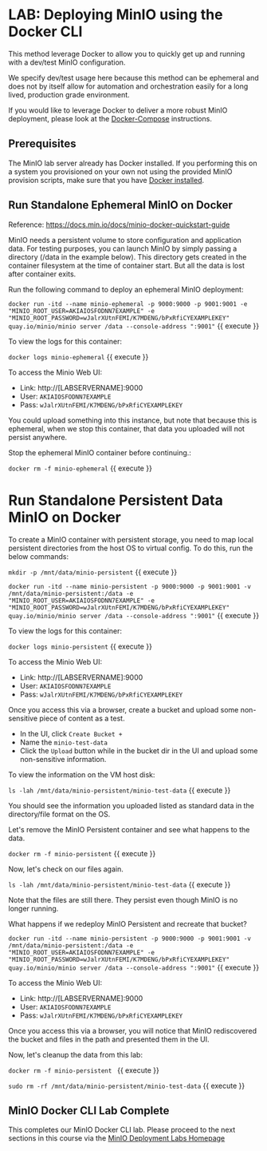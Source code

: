 # LAB: Deploying MinIO using the Docker CLI

This method leverage Docker to allow you to quickly get up and running with a dev/test MinIO configuration.

We specify dev/test usage here because this method can be ephemeral and does not by itself allow for automation and orchestration easily for a long lived, production grade environment.

If you would like to leverage Docker to deliver a more robust MinIO deployment, please look at the [Docker-Compose](../docker-compose/README.md) instructions.

## Prerequisites

The MinIO lab server already has Docker installed. If you performing this on a system you provisioned on your own not using the provided MinIO provision scripts, make sure that you have [Docker installed](https://docs.docker.com/engine/install/).

## Run Standalone Ephemeral MinIO on Docker

Reference: https://docs.min.io/docs/minio-docker-quickstart-guide

MinIO needs a persistent volume to store configuration and application data. For testing purposes, you can launch MinIO by simply passing a directory (/data in the example below). This directory gets created in the container filesystem at the time of container start. But all the data is lost after container exits.

Run the following command to deploy an ephemeral MinIO deployment:

`docker run -itd --name minio-ephemeral -p 9000:9000 -p 9001:9001 -e "MINIO_ROOT_USER=AKIAIOSFODNN7EXAMPLE" -e "MINIO_ROOT_PASSWORD=wJalrXUtnFEMI/K7MDENG/bPxRfiCYEXAMPLEKEY" quay.io/minio/minio server /data --console-address ":9001"` {{ execute }}

To view the logs for this container:

`docker logs minio-ephemeral` {{ execute }}

To access the Minio Web UI:

- Link: http://[LABSERVERNAME]:9000
- User: `AKIAIOSFODNN7EXAMPLE`
- Pass: `wJalrXUtnFEMI/K7MDENG/bPxRfiCYEXAMPLEKEY`

You could upload something into this instance, but note that because this is ephemeral, when we stop this container, that data you uploaded will not persist anywhere.

Stop the ephemeral MinIO container before continuing.:

`docker rm -f minio-ephemeral` {{ execute }}

# Run Standalone Persistent Data MinIO on Docker

To create a MinIO container with persistent storage, you need to map local persistent directories from the host OS to virtual config. To do this, run the below commands:

`mkdir -p /mnt/data/minio-persistent` {{ execute }}

`docker run -itd --name minio-persistent -p 9000:9000 -p 9001:9001 -v /mnt/data/minio-persistent:/data -e "MINIO_ROOT_USER=AKIAIOSFODNN7EXAMPLE" -e "MINIO_ROOT_PASSWORD=wJalrXUtnFEMI/K7MDENG/bPxRfiCYEXAMPLEKEY" quay.io/minio/minio server /data --console-address ":9001"` {{ execute }}

To view the logs for this container:

`docker logs minio-persistent` {{ execute }}

To access the Minio Web UI:

- Link: http://[LABSERVERNAME]:9000
- User: `AKIAIOSFODNN7EXAMPLE`
- Pass: `wJalrXUtnFEMI/K7MDENG/bPxRfiCYEXAMPLEKEY`

Once you access this via a browser, create a bucket and upload some non-sensitive piece of content as a test.

- In the UI, click `Create Bucket +` 
- Name the `minio-test-data`
- Click the `Upload` button while in the bucket dir in the UI and upload some non-sensitive information.

To view the information on the VM host disk:

`ls -lah /mnt/data/minio-persistent/minio-test-data` {{ execute }}

You should see the information you uploaded listed as standard data in the directory/file format on the OS.

Let's remove the MinIO Persistent container and see what happens to the data.

`docker rm -f minio-persistent` {{ execute }}

Now, let's check on our files again.

`ls -lah /mnt/data/minio-persistent/minio-test-data` {{ execute }}

Note that the files are still there. They persist even though MinIO is no longer running.

What happens if we redeploy MinIO Persistent and recreate that bucket?

`docker run -itd --name minio-persistent -p 9000:9000 -p 9001:9001 -v /mnt/data/minio-persistent:/data -e "MINIO_ROOT_USER=AKIAIOSFODNN7EXAMPLE" -e "MINIO_ROOT_PASSWORD=wJalrXUtnFEMI/K7MDENG/bPxRfiCYEXAMPLEKEY" quay.io/minio/minio server /data --console-address ":9001"` {{ execute }}

To access the Minio Web UI:

- Link: http://[LABSERVERNAME]:9000
- User: `AKIAIOSFODNN7EXAMPLE`
- Pass: `wJalrXUtnFEMI/K7MDENG/bPxRfiCYEXAMPLEKEY`

Once you access this via a browser, you will notice that MinIO rediscovered the bucket and files in the path and presented them in the UI.

Now, let's cleanup the data from this lab:

`docker rm -f minio-persistent ` {{ execute }}

`sudo rm -rf /mnt/data/minio-persistent/minio-test-data` {{ execute }}

## MinIO Docker CLI Lab Complete

This completes our MinIO Docker CLI lab. Please proceed to the next sections in this course via the [MinIO Deployment Labs Homepage](../../README.md)
